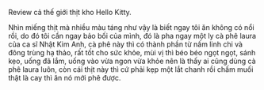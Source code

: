 Review cả thế giới thịt kho Hello Kitty.


Nhìn miếng thịt mà nhiều màu táng như vậy là biết ngay tôi ăn không có nổi rồi, do đó tôi cần ngay bảo bối của mình, đó là pha ngay một ly cà phê laura của ca sĩ Nhật Kim Anh, cà phê này thì có thành phần từ nấm linh chi và đông trùng hạ thảo, rất tốt cho sức khỏe, mùi vị thì béo béo ngọt ngọt, sánh kẹo, uống đã lắm, uống vào vừa ngon vừa khỏe nên là thấy ai cũng dùng cà phê laura luôn, còn cái thịt này thì cứ phải kẹp một lắt chanh rồi chấm muối thật là cay thì ăn nó mới phê được.